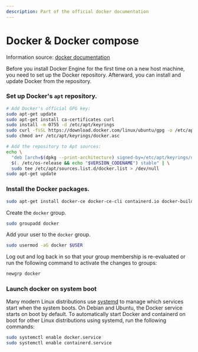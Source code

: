 ```yaml
---
description: Part of the official docker documentation
---
```


# Docker & Docker compose

Information source: [docker documentation](https://docs.docker.com/engine/install/ubuntu/)

Before you install Docker Engine for the first time on a new host machine, you need to set up the Docker repository. Afterward, you can install and update Docker from the repository.

### Set up Docker's `apt` repository.

```bash
# Add Docker's official GPG key:
sudo apt-get update
sudo apt-get install ca-certificates curl
sudo install -m 0755 -d /etc/apt/keyrings
sudo curl -fsSL https://download.docker.com/linux/ubuntu/gpg -o /etc/apt/keyrings/docker.asc
sudo chmod a+r /etc/apt/keyrings/docker.asc

# Add the repository to Apt sources:
echo \
  "deb [arch=$(dpkg --print-architecture) signed-by=/etc/apt/keyrings/docker.asc] https://download.docker.com/linux/ubuntu \
  $(. /etc/os-release && echo "$VERSION_CODENAME") stable" | \
  sudo tee /etc/apt/sources.list.d/docker.list > /dev/null
sudo apt-get update
```

### Install the Docker packages.

```bash
sudo apt-get install docker-ce docker-ce-cli containerd.io docker-buildx-plugin docker-compose-plugin
```

Create the `docker` group.

```bash
sudo groupadd docker
```

Add your user to the `docker` group.

```bash
sudo usermod -aG docker $USER
```

Log out and log back in so that your group membership is re-evaluated or run the following command to activate the changes to groups:

```bash
newgrp docker
```

### Launch docker on system boot

Many modern Linux distributions use [systemd](https://systemd.io/) to manage which services start when the system boots. On Debian and Ubuntu, the Docker service starts on boot by default. To automatically start Docker and containerd on boot for other Linux distributions using systemd, run the following commands:

```bash
sudo systemctl enable docker.service
sudo systemctl enable containerd.service
```
